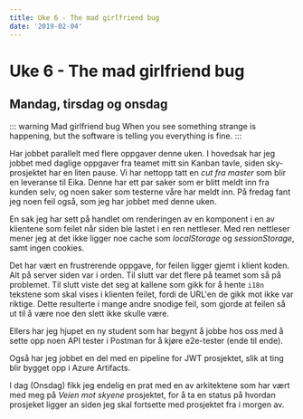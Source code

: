 ```yaml
---
title: Uke 6 - The mad girlfriend bug
date: '2019-02-04'
---
```


# Uke 6 - The mad girlfriend bug

## Mandag, tirsdag og onsdag

::: warning Mad girlfriend bug
When you see something strange is happening, but the software is telling you everything is fine.
:::

Har jobbet parallelt med flere oppgaver denne uken. I hovedsak har jeg jobbet med daglige oppgaver fra teamet mitt sin Kanban tavle, siden sky-prosjektet har en liten pause. Vi har nettopp tatt en _cut fra master_ som blir en leveranse til Eika. Denne har ett par saker som er blitt meldt inn fra kunden selv, og noen saker som testerne våre har meldt inn. På fredag fant jeg noen feil også, som jeg har jobbet med denne uken.

En sak jeg har sett på handlet om renderingen av en komponent i en av klientene som feilet når siden ble lastet i en ren nettleser. Med ren nettleser mener jeg at det ikke ligger noe cache som _localStorage_ og _sessionStorage_, samt ingen cookies.

Det har vært en frustrerende oppgave, for feilen ligger gjemt i klient koden. Alt på server siden var i orden. Til slutt var det flere på teamet som så på problemet. Til slutt viste det seg at kallene som gikk for å hente `i18n` tekstene som skal vises i klienten feilet, fordi de URL'en de gikk mot ikke var riktige. Dette resulterte i mange andre snodige feil, som gjorde at feilen så ut til å være noe den slett ikke skulle være.

Ellers har jeg hjupet en ny student som har begynt å jobbe hos oss med å sette opp noen API tester i Postman for å kjøre e2e-tester (ende til ende).

Også har jeg jobbet en del med en pipeline for JWT prosjektet, slik at ting blir bygget opp i Azure Artifacts.

I dag (Onsdag) fikk jeg endelig en prat med en av arkitektene som har vært med meg på _Veien mot skyene_ prosjektet, for å ta en status på hvordan prosjeket ligger an siden jeg skal fortsette med prosjektet fra i morgen av.
